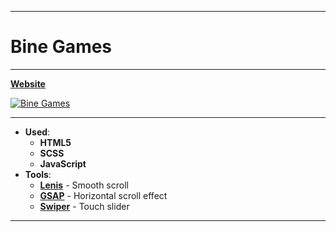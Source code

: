 ____
# Bine Games
____
**[Website](https://1kiritos1.github.io/bine-games)**

[![Bine Games](https://lh3.googleusercontent.com/pw/AL9nZEXtpOseM6jtV7bjpUYR_b8RifeXAHi-3p3yJxMBEuMv1BytQnNBV7RlUVC9aeiIqJgWMzfpAmjAytNT6tYohA4VgfYNOiHIMooYELu5aeNw0yL3yqGwBhuSB4NXp7eGk9kYQT32wL6rv2WO6nG-Bhkj=w1335-h929-no?authuser=0)](https://1kiritos1.github.io/bine-games/) 

-----------
- **Used**: 
	- **HTML5**
	- **SCSS**
	- **JavaScript**
- **Tools**:
  - **[Lenis](https://github.com/studio-freight/lenis)** - Smooth scroll
  - **[GSAP](https://greensock.com/gsap/)** - Horizontal scroll effect
  - **[Swiper](https://swiperjs.com/)** - Touch slider
-----------
